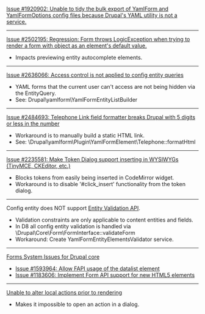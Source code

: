 [Issue #1920902: Unable to tidy the bulk export of YamlForm and YamlFormOptions config files 
because Drupal's YAML utility is not a service.](https://www.drupal.org/node/1920902)

---
      
[Issue #2502195: Regression: Form throws LogicException when trying to render a form with 
object as an element's default value.](https://www.drupal.org/node/2502195)  

- Impacts previewing entity autocomplete elements.

---

[Issue #2636066: Access control is not applied to config entity queries](https://www.drupal.org/node/2636066)

  - YAML forms that the current user can't access are not being hidden via the EntityQuery.
  - See: Drupal\yamlform\YamlFormEntityListBuilder

---

[Issue #2484693: Telephone Link field formatter breaks Drupal with 5 digits or less in the number](https://www.drupal.org/node/2720923)

   - Workaround is to manually build a static HTML link.
   - See: \Drupal\yamlform\Plugin\YamlFormElement\Telephone::formatHtml

---

[Issue #2235581: Make Token Dialog support inserting in WYSIWYGs (TinyMCE, CKEditor, etc.)](https://www.drupal.org/node/2235581)

   - Blocks tokens from easily being inserted in CodeMirror widget.
   - Workaround is to disable '#click_insert' functionality from the token
     dialog.
   
---

Config entity does NOT support [Entity Validation API](https://www.drupal.org/node/2015613).

  - Validation constraints are only applicable to content entities and fields.
  - In D8 all config entity validation is handled via 
    \Drupal\Core\Form\FormInterface::validateForm
  - Workaround: Create YamlFormEntityElementsValidator service.      
    
---

[Forms System Issues for Drupal core](https://www.drupal.org/project/issues/drupal?status=Open&version=8.x&component=forms+system)
    
- [Issue #1593964: Allow FAPI usage of the datalist element](https://www.drupal.org/node/1593964)
- [Issue #1183606: Implement Form API support for new HTML5 elements](https://www.drupal.org/node/1183606)   


---

[Unable to alter local actions prior to rendering](https://www.drupal.org/node/2585169)

- Makes it impossible to open an action in a dialog.
